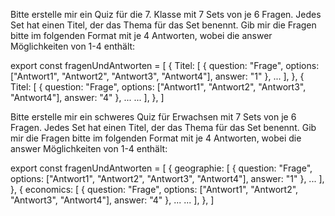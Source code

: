 Bitte erstelle mir ein Quiz für die 7. Klasse mit 7 Sets von je 6 Fragen. Jedes Set hat einen Titel, der das Thema für das Set benennt. Gib mir die Fragen bitte im folgenden Format mit je 4 Antworten, wobei die answer Möglichkeiten von 1-4 enthält:

export const fragenUndAntworten = [
{
Titel: [
{ question: "Frage", options: ["Antwort1", "Antwort2", "Antwort3", "Antwort4"], answer: "1" },
...
],
},
{
Titel: [
{ question: "Frage", options: ["Antwort1", "Antwort2", "Antwort3", "Antwort4"], answer: "4" },
...
...
],
},
]

Bitte erstelle mir ein schweres Quiz für Erwachsen mit 7 Sets von je 6 Fragen. Jedes Set hat einen Titel, der das Thema für das Set benennt. Gib mir die Fragen bitte im folgenden Format mit je 4 Antworten, wobei die answer Möglichkeiten von 1-4 enthält:

export const fragenUndAntworten = [
{
geographie: [
{ question: "Frage", options: ["Antwort1", "Antwort2", "Antwort3", "Antwort4"], answer: "1" },
...
],
},
{
economics: [
{ question: "Frage", options: ["Antwort1", "Antwort2", "Antwort3", "Antwort4"], answer: "4" },
...
...
],
},
]
